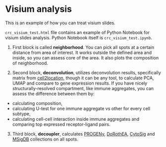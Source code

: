 # Visium analysis

This is an example of how you can treat visium slides.

`crc_visium_test.html` file contains an example of Python Notebook 
for visium slides analysis. Python Notebook itself is `crc_visium_test.ipynb`.

1. First block is called **neighborhood**. You can pick all spots at a certain 
distance from area of interest. It works outside the defined area and inside, so
you can assess core of the area. It also plots the composition of neighborhood.

2. Second block, **deconvolution**, utilizes deconvolution results, specifically 
matrix from [cell2location](https://doi.org/10.1038/s41587-021-01139-4), though it
can be any tool, to calculate PCA, UMAP and compare to gene expression results.
If you have nicely structurally-resolved compartment, like immune aggregates, you can 
assess the difference between them by: 
- calculating composition, 
- calculating U-test for one immune aggregate vs other for every cell subtype, 
- calculating cell-cell interaction inside immune aggregates and 
comparing top expressed receptor-ligand pairs.

3. Third block, **decoupler**, calculates [PROGENy](https://doi.org/10.1038/s41467-017-02391-6), 
[DoRothEA](https://doi.org/10.1101%2Fgr.240663.118), 
[CytoSig](https://doi.org/10.1038/s41592-021-01274-5) and 
[MSigDB](https://doi.org/10.1073/pnas.0506580102) collections on all spots.
